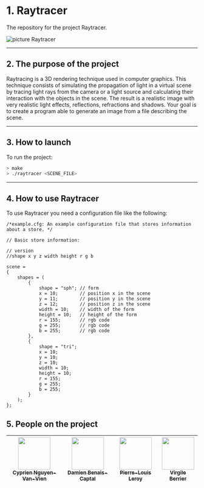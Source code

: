 # 1. Raytracer

The repository for the project Raytracer.

![picture Raytracer](raytracer.gif)

---

## 2. The purpose of the project

Raytracing is a 3D rendering technique used in computer graphics. This technique consists
of simulating the propagation of light in a virtual scene by tracing light rays from the
camera or a light source and calculating their interaction with the objects in the scene.
The result is a realistic image with very realistic light effects, reflections, refractions and shadows.
Your goal is to create a program able to generate an image from a file describing the scene.


---

## 3. How to launch

To run the project:

```sh
> make
> ./raytracer <SCENE_FILE>
```

---

## 4. How to use Raytracer

To use Raytracer you need a configuration file like the following:

```
/*example.cfg: An example configuration file that stores information about a store. */

// Basic store information:

// version
//shape x y z width height r g b

scene =
{
    shapes = (
        {
            shape = "sph"; // form
            x = 10;        // position x in the scene
            y = 11;        // position y in the scene
            z = 12;        // position z in the scene
            width = 10;    // width of the form
            height = 10;   // height of the form
            r = 155;       // rgb code
            g = 255;       // rgb code
            b = 255;       // rgb code
        },
        {
            shape = "tri";
            x = 10;
            y = 10;
            z = 10;
            width = 10;
            height = 10;
            r = 155;
            g = 255;
            b = 255;
        }
    );
};
```

## 5. People on the project

| [<img src="https://github.com/Cyprien-nguyen-van-vien.png?size=85" width=85><br><sub>Cyprien Nguyen-Van-Vien</sub>](https://github.com/Cyprien-nguyen-van-vien) | [<img src="https://github.com/damienBC.png?size=85" width=85><br><sub>Damien Benais-Captal</sub>](https://github.com/damienBC) | [<img src="https://github.com/Pierrelouisleroy.png?size=85" width=85><br><sub>Pierre-Louis Leroy</sub>](https://github.com/Pierrelouisleroy) | [<img src="https://github.com/Lipatant.png?size=85" width=85><br><sub>Virgile Berrier</sub>](https://github.com/Lipatant)
| :--: | :--: | :--: | :--: |
